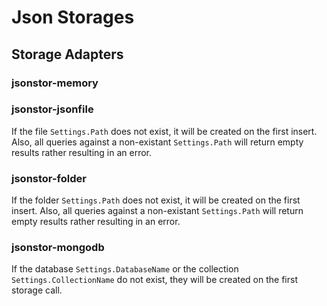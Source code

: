 # Json Storages


## Storage Adapters


### jsonstor-memory


### jsonstor-jsonfile

If the file `Settings.Path` does not exist, it will be created on the first insert.
Also, all queries against a non-existant `Settings.Path` will return empty results rather resulting in an error.


### jsonstor-folder

If the folder `Settings.Path` does not exist, it will be created on the first insert.
Also, all queries against a non-existant `Settings.Path` will return empty results rather resulting in an error.


### jsonstor-mongodb

If the database `Settings.DatabaseName` or the collection `Settings.CollectionName` do not exist,
  they will be created on the first storage call.


